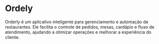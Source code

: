 # Ordely
Orderly é um aplicativo inteligente para gerenciamento e automação de restaurantes. Ele facilita o controle de pedidos, mesas, cardápio e fluxo de atendimento, ajudando a otimizar operações e melhorar a experiência do cliente.
